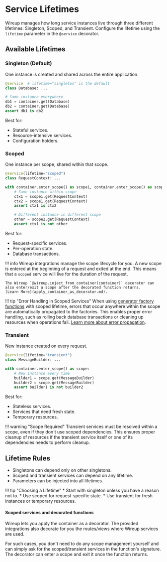 


# Service Lifetimes

Wireup manages how long service instances live through three different lifetimes: Singleton, Scoped, and Transient. Configure the lifetime using the `lifetime` parameter in the `@service` decorator.

## Available Lifetimes

### Singleton (Default)
One instance is created and shared across the entire application.

```python
@service  # lifetime="singleton" is the default
class Database: ...

# Same instance everywhere
db1 = container.get(Database)
db2 = container.get(Database)
assert db1 is db2
```

Best for:

* Stateful services.
* Resource-intensive services.
* Configuration holders.

### Scoped
One instance per scope, shared within that scope.

```python
@service(lifetime="scoped")
class RequestContext: ...

with container.enter_scope() as scope1, container.enter_scope() as scope2:
    # Same instance within scope
    ctx1 = scope1.get(RequestContext)
    ctx2 = scope1.get(RequestContext)
    assert ctx1 is ctx2

    # Different instance in different scope
    other = scope2.get(RequestContext)
    assert ctx1 is not other
```

Best for:

* Request-specific services.
* Per-operation state.
* Database transactions.

!!! info
    Wireup integrations manage the scope lifecycle for you. 
    A new scope is entered at the beginning of a request and exited at the end. 
    This means that a `scoped` service will live for the duration of the request.

    The Wireup `@wireup.inject_from_container(container)` decorator can also enter/exit a scope after the decorated function returns.
    [Learn More](apply_container_as_decorator.md).

!!! tip "Error Handling in Scoped Services"
    When using [generator factory functions](factory_functions.md#generator-functions-for-resource-management) 
    with scoped lifetime, errors that occur anywhere within the scope are automatically propagated to the factories. 
    This enables proper error handling, such as rolling back database transactions or cleaning up resources
    when operations fail.
    [Learn more about error propagation](factory_functions.md#error-handling).

### Transient
New instance created on every request.

```python
@service(lifetime="transient")
class MessageBuilder: ...

with container.enter_scope() as scope:
    # New instance every time
    builder1 = scope.get(MessageBuilder)
    builder2 = scope.get(MessageBuilder)
    assert builder1 is not builder2
```

Best for:

* Stateless services.
* Services that need fresh state.
* Temporary resources.

!!! warning "Scope Required"
    Transient services must be resolved within a scope, even if they don't use scoped dependencies.
    This ensures proper cleanup of resources if the transient service itself or one of its dependencies
    needs to perform cleanup.


## Lifetime Rules

* Singletons can depend only on other singletons.
* Scoped and transient services can depend on any lifetime.
* Parameters can be injected into all lifetimes.

!!! tip "Choosing a Lifetime"
    * Start with singleton unless you have a reason not to.
    * Use scoped for request-specific state.
    * Use transient for fresh instances or temporary resources.

#### Scoped services and decorated functions

Wireup lets you apply the container as a decorator. The provided integrations also decorate for you the routes/views
where Wireup services are used.

For such cases, you don't need to do any scope management yourself and can simply ask for the scoped/transient services
in the function's signature. The decorator can enter a scope and exit it once the function returns.